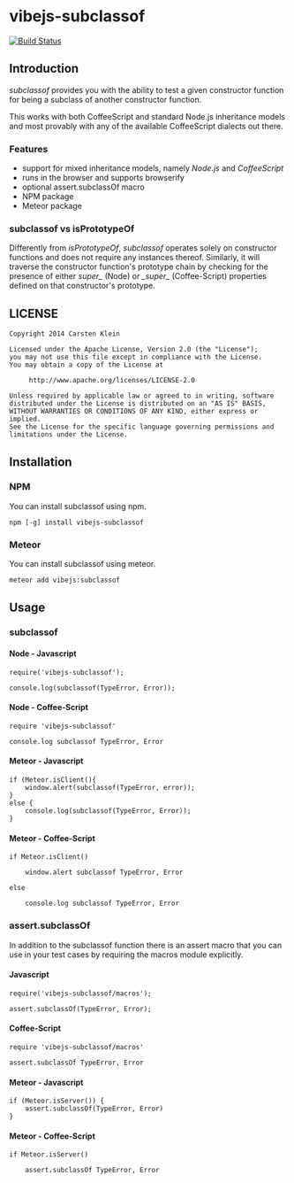 # vibejs-subclassof

[![Build Status](https://travis-ci.org/vibejs/vibejs-subclassof.svg?branch=master)](https://travis-ci.org/vibejs/vibejs-subclassof)

## Introduction

*subclassof* provides you with the ability to test a given constructor function for
being a subclass of another constructor function.

This works with both CoffeeScript and standard Node.js inheritance models and most
provably with any of the available CoffeeScript dialects out there.


### Features

 - support for mixed inheritance models, namely *Node.js* and *CoffeeScript*
 - runs in the browser and supports browserify
 - optional assert.subclassOf macro
 - NPM package
 - Meteor package


### subclassof vs isPrototypeOf

Differently from *isPrototypeOf*, *subclassof* operates solely on constructor functions
and does not require any instances thereof. Similarly, it will traverse the constructor
function's prototype chain by checking for the presence of either *super_* (Node) or
*\__super\__* (Coffee-Script) properties defined on that constructor's prototype.


## LICENSE


    Copyright 2014 Carsten Klein
   
    Licensed under the Apache License, Version 2.0 (the "License");
    you may not use this file except in compliance with the License.
    You may obtain a copy of the License at
   
         http://www.apache.org/licenses/LICENSE-2.0
   
    Unless required by applicable law or agreed to in writing, software
    distributed under the License is distributed on an "AS IS" BASIS,
    WITHOUT WARRANTIES OR CONDITIONS OF ANY KIND, either express or implied.
    See the License for the specific language governing permissions and 
    limitations under the License.
   

## Installation


### NPM

You can install subclassof using npm.

    npm [-g] install vibejs-subclassof


### Meteor

You can install subclassof using meteor.

    meteor add vibejs:subclassof


## Usage


### subclassof


#### Node - Javascript

    require('vibejs-subclassof');

    console.log(subclassof(TypeError, Error));


#### Node - Coffee-Script

    require 'vibejs-subclassof'

    console.log subclassof TypeError, Error


#### Meteor - Javascript

    if (Meteor.isClient(){
        window.alert(subclassof(TypeError, error));
    }
    else {
        console.log(subclassof(TypeError, Error));
    }

    
#### Meteor - Coffee-Script

    if Meteor.isClient()

        window.alert subclassof TypeError, Error

    else

        console.log subclassof TypeError, Error


### assert.subclassOf

In addition to the subclassof function there is an assert macro that you can
use in your test cases by requiring the macros module explicitly.


#### Javascript

    require('vibejs-subclassof/macros');

    assert.subclassOf(TypeError, Error);


#### Coffee-Script

    require 'vibejs-subclassof/macros'

    assert.subclassOf TypeError, Error


#### Meteor - Javascript

    if (Meteor.isServer()) {
        assert.subclassOf(TypeError, Error)
    }


#### Meteor - Coffee-Script

    if Meteor.isServer()

        assert.subclassOf TypeError, Error

